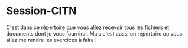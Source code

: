 # Session-CITN
C'est dans ce répertoire que vous allez recevoir tous les fichiers et documents dont je vous fournirai. Mais c'est aussi un répertoire ou vous allez me rendre les exercices à faire ! 
